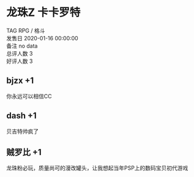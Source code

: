 



# 龙珠Z 卡卡罗特
  
TAG RPG / 格斗  
发售日 2020-01-16 00:00:00  
备注 no data  
总评人数 3  
好评人数 3
## bjzx +1


你永远可以相信CC
## dash +1


贝吉特帅疯了
## 贼罗比 +1


龙珠粉必玩，质量尚可的漫改罐头，让我想起当年PSP上的数码宝贝初代游戏